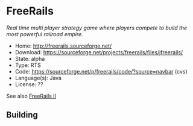 # FreeRails

_Real time multi player strategy game where players compete to build the most powerful railroad empire._

- Home: http://freerails.sourceforge.net/
- Download: https://sourceforge.net/projects/freerails/files/jfreerails/
- State: alpha
- Type: RTS
- Code: https://sourceforge.net/p/freerails/code/?source=navbar (cvs)
- Language(s): Java
- License: ??

See also [FreeRails II](http://freerails2.sourceforge.net/)

## Building

